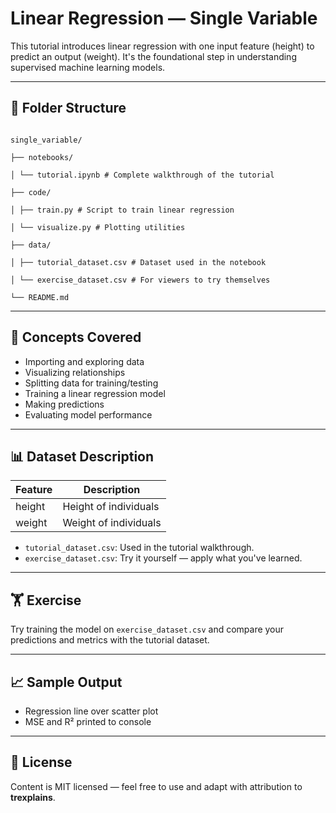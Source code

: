 # Linear Regression — Single Variable

This tutorial introduces linear regression with one input feature (height) to predict an output (weight). It's the foundational step in understanding supervised machine learning models.

---

## 📂 Folder Structure

```

single_variable/

├── notebooks/

│ └── tutorial.ipynb # Complete walkthrough of the tutorial

├── code/

│ ├── train.py # Script to train linear regression

│ └── visualize.py # Plotting utilities

├── data/

│ ├── tutorial_dataset.csv # Dataset used in the notebook

│ └── exercise_dataset.csv # For viewers to try themselves

└── README.md

````

---

## 🧠 Concepts Covered

- Importing and exploring data
- Visualizing relationships
- Splitting data for training/testing
- Training a linear regression model
- Making predictions
- Evaluating model performance

---


## 📊 Dataset Description

| Feature | Description           |
| ------- | --------------------- |
| height  | Height of individuals |
| weight  | Weight of individuals |

* `tutorial_dataset.csv`: Used in the tutorial walkthrough.
* `exercise_dataset.csv`: Try it yourself — apply what you've learned.

---

## 🏋️ Exercise

Try training the model on `exercise_dataset.csv` and compare your predictions and metrics with the tutorial dataset.

---

## 📈 Sample Output

* Regression line over scatter plot
* MSE and R² printed to console

---

## 🧾 License

Content is MIT licensed — feel free to use and adapt with attribution to **trexplains**.

